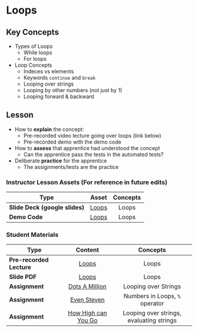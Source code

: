 # Loops

## Key Concepts
- Types of Loops
  - While loops
  - For loops
- Loop Concepts
  - Indeces vs elements
  - Keywords `continue` and `break`
  - Looping over strings
  - Looping by other numbers (not just by 1)
  - Looping forward & backward


## Lesson
- How to **explain** the concept:
  - Pre-recorded video lecture going over loops (link below)
  - Pre-recorded demo with the demo code
- How to **assess** that apprentice had understood the concept
  - Can the apprentice pass the tests in the automated tests?
- Deliberate **practice** for the apprentice
  - The assignments/tests are the practice

### Instructor Lesson Assets (For reference in future edits)

| Type                        | Asset                               | Concepts  |
| --------------------------- |:----------------------------------: | :-----:|
| **Slide Deck (google slides)**   | [Loops](https://docs.google.com/presentation/d/1lIMgcqskBNY-Gc2Qeg-__Qyv58ZJXwYQAI8ajrs7btE/edit?usp=sharing) |    Loops     |
| **Demo Code**   | [Loops](demo.js) |    Loops     |


### Student Materials

| Type                        | Content                               | Concepts |
| --------------------------- |:----------------------------------: | :-----:|
| **Pre-recorded Lecture**   | [Loops]() |    Loops     |
| **Slide PDF**   | [Loops]() |    Loops     |
| **Assignment**   | [Dots A Million](https://jsbin.com/puyumuw/1/edit?js,output) | Looping over Strings |
| **Assignment**   | [Even Steven](https://jsbin.com/vetahac/2/edit?js,output) | Numbers in Loops, `%` operator |
| **Assignment**   | [How High can You Go](https://jsbin.com/gefosir/2/edit?js,output) | Looping over strings, evaluating strings |
